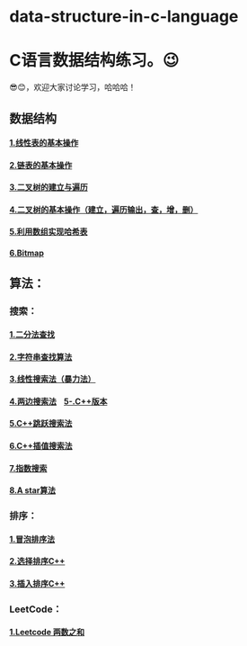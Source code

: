 # data-structure-in-c-language
# C语言数据结构练习。😉   
😎😊，欢迎大家讨论学习，哈哈哈！  
## 数据结构
#### [1.线性表的基本操作](https://github.com/SongZihui-sudo/data-structure-in-c-language/blob/main/Linear%20table.c)  
#### [2.链表的基本操作](https://github.com/SongZihui-sudo/data-structure-in-c-language/blob/main/Listed_list.c)  
#### [3.二叉树的建立与遍历](https://github.com/SongZihui-sudo/data-structure-in-c-language/blob/main/tree.c)  
#### [4.二叉树的基本操作（建立，遍历输出，查，增，删）](https://github.com/SongZihui-sudo/data-structure-in-c-language/blob/main/Binary%20tree.c)  
#### [5.利用数组实现哈希表](https://github.com/SongZihui-sudo/data-structure-in-c-language/blob/main/hash.c)   
#### [6.Bitmap](https://github.com/SongZihui-sudo/data-structure-in-c-language/blob/main/Bitmap.c)  

## 算法：  
### 搜索：   
#### [1.二分法查找](https://github.com/SongZihui-sudo/data-structure-in-c-language/blob/main/dichotomy.c)    
#### [2.字符串查找算法](https://github.com/SongZihui-sudo/data-structure-in-c-language/blob/main/string.c)  
#### [3.线性搜索法（暴力法）](https://github.com/SongZihui-sudo/data-structure-in-c-language/blob/main/linear_search.c)    
#### [4.两边搜索法](https://github.com/SongZihui-sudo/data-structure-in-c-language/blob/main/linear_search2.c)&nbsp;&nbsp;&nbsp;&nbsp;[5-.C++版本](https://github.com/SongZihui-sudo/data-structure-in-c-language/blob/main/linear_searchcpp.cpp)  
#### [5.C++跳跃搜索法](https://github.com/SongZihui-sudo/data-structure-in-c-language/blob/main/jmup_search.cpp)   
#### [6.C++插值搜索法](https://github.com/SongZihui-sudo/data-structure-in-c-language/blob/main/Interpolation_Search.cpp)  
#### [7.指数搜索](https://github.com/SongZihui-sudo/data-structure-in-c-language/blob/main/Exponential_Search.cpp)     
#### [8.A star算法]()    
### 排序：
#### [1.冒泡排序法](https://github.com/SongZihui-sudo/data-structure-in-c-language/blob/main/buddding_method.c)  
#### [2.选择排序C++](https://github.com/SongZihui-sudo/data-structure-in-c-language/blob/main/select_sort.cpp)  
#### [3.插入排序C++](https://github.com/SongZihui-sudo/data-structure-in-c-language/blob/main/Insertion_Sort.cpp)  
### LeetCode：
#### [1.Leetcode 两数之和](https://github.com/SongZihui-sudo/data-structure-in-c-language/blob/main/twosum.c)  
